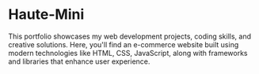 # Haute-Mini
This portfolio showcases my web development projects, coding skills, and creative solutions. Here, you'll find an e-commerce website  built using modern technologies like HTML, CSS, JavaScript,  along with frameworks and libraries that enhance user experience.
